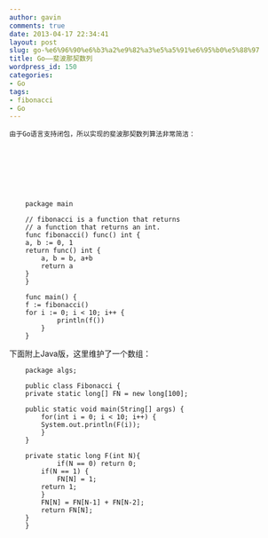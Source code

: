 ```yaml
---
author: gavin
comments: true
date: 2013-04-17 22:34:41
layout: post
slug: go-%e6%96%90%e6%b3%a2%e9%82%a3%e5%a5%91%e6%95%b0%e5%88%97
title: Go——斐波那契数列
wordpress_id: 150
categories:
- Go
tags:
- fibonacci
- Go
---
```



	由于Go语言支持闭包，所以实现的斐波那契数列算法非常简洁：







    
        package main
    
        // fibonacci is a function that returns
        // a function that returns an int.
        func fibonacci() func() int {
    	a, b := 0, 1
    	return func() int {
    	    a, b = b, a+b
    	    return a
    	}
        }
    
        func main() {
    	f := fibonacci()
    	for i := 0; i < 10; i++ {
                println(f())
            }
        }


下面附上Java版，这里维护了一个数组：







    
        package algs;
    
        public class Fibonacci {
    	private static long[] FN = new long[100];
    	
    	public static void main(String[] args) {
    	    for(int i = 0; i < 10; i++)	{
    		System.out.println(F(i));
    	    }	
    	}
    	
    	private static long F(int N){
                if(N == 0) return 0;
    	    if(N == 1) {
    	    	FN[N] = 1;
    		return 1;
    	    }
    	    FN[N] = FN[N-1] + FN[N-2];
    	    return FN[N];
    	}
        }
    



